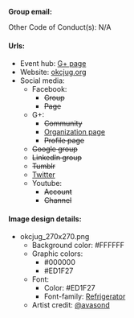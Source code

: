 **Group email:** 

Other Code of Conduct(s): N/A

#### Urls:
  - Event hub: [G+ page](https://plus.google.com/+OkcjugOrg)
  - Website: [okcjug.org](http://okcjug.org/)
  - Social media:
    - Facebook:
      - ~~Group~~
      - ~~Page~~
    - G+:
      - ~~Community~~
      - [Organization page](https://plus.google.com/+OkcjugOrg)
      - ~~Profile page~~
    - ~~Google group~~
    - ~~LinkedIn group~~
    - ~~Tumblr~~
    - [Twitter](https://twitter.com/okcjug)
    - Youtube:
      - ~~Account~~
      - ~~Channel~~
    
#### Image design details:
- okcjug_270x270.png
  - Background color: #FFFFFF
  - Graphic colors:
    - #000000
    - #ED1F27
  - Font:
    - Color: #ED1F27
    - Font-family: [Refrigerator](https://typekit.com/fonts/refrigerator-deluxe)
  - Artist credit: [@avasond](https://twitter.com/avasond)
